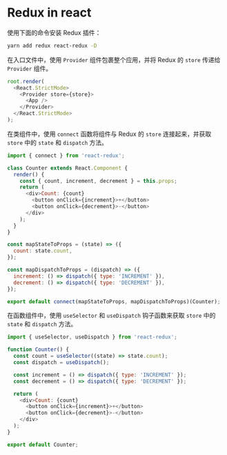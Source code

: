 # Redux in react

使用下面的命令安装 Redux 插件：

```bash
yarn add redux react-redux -D
```

在入口文件中，使用 `Provider` 组件包裹整个应用，并将 Redux 的 `store` 传递给 `Provider` 组件。

```js
root.render(
  <React.StrictMode>
    <Provider store={store}>
      <App />
    </Provider>
  </React.StrictMode>
);
```

在类组件中，使用 `connect` 函数将组件与 Redux 的 `store` 连接起来，并获取 `store` 中的 `state` 和 `dispatch` 方法。

```js
import { connect } from 'react-redux';

class Counter extends React.Component {
  render() {
    const { count, increment, decrement } = this.props;
    return (
      <div>Count: {count}
        <button onClick={increment}>+</button>
        <button onClick={decrement}>-</button>
      </div>
    );
  }
}

const mapStateToProps = (state) => ({
  count: state.count,
});

const mapDispatchToProps = (dispatch) => ({
  increment: () => dispatch({ type: 'INCREMENT' }),
  decrement: () => dispatch({ type: 'DECREMENT' }),
});

export default connect(mapStateToProps, mapDispatchToProps)(Counter);
```

在函数组件中，使用 `useSelector` 和 `useDispatch` 钩子函数来获取 `store` 中的 `state` 和 `dispatch` 方法。

```js
import { useSelector, useDispatch } from 'react-redux';

function Counter() {
  const count = useSelector((state) => state.count);
  const dispatch = useDispatch();

  const increment = () => dispatch({ type: 'INCREMENT' });
  const decrement = () => dispatch({ type: 'DECREMENT' });

  return (
    <div>Count: {count}
      <button onClick={increment}>+</button>
      <button onClick={decrement}>-</button>
    </div>
  );
}

export default Counter;
```